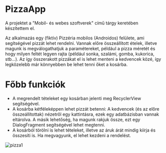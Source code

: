# PizzaApp

A projektet a "Mobil- és webes szoftverek" című tárgy keretében készítettem el.

Az alkalmazás egy (fiktív) Pizzéria mobilos (Androidos) felülete, ami segítségével pizzát lehet rendelni. Vannak előre összeállított ételek, illetve magunk is megválogathatjuk a paramétereket, például a pizza méretét és hogy milyen feltét legyen rajta (például sonka, szalámi, gomba, kukorica, stb...). Az így összerakott pizzákat el is lehet menteni a kedvencek közé, így legközelebb már könnyebben be lehet tenni őket a kosárba.

# Főbb funkciók
* A megrendelt tételeket egy kosárban jelenti meg RecyclerView segítségével.
* A kosárba kétféleképpen lehet pizzát betenni: A kedvencek (és az előre összeállítottak) nézetről egy kattintásra, ezek egy adatbázisban vannak eltárolva. A másik lehetőség, ha magunk rakjuk össze, ezt egy DialogFragment segítségével lehet megtenni.
* A kosárból törölni is lehet tételeket, illetve az áruk árát mindig kiírja és összesíti is. Ha megvagyunk, el lehet kezdeni a rendelést.


![pizza1](https://user-images.githubusercontent.com/31664276/57456798-8c75a500-726e-11e9-8ccf-4997bc03bbe1.PNG)
